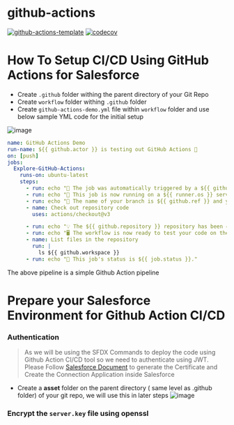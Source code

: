# github-actions
[![github-actions-template](https://github.com/amitastreait/github-actions/actions/workflows/main.yml/badge.svg)](https://github.com/amitastreait/github-actions/actions/workflows/main.yml)
[![codecov](https://codecov.io/gh/amitastreait/github-actions/branch/main/graph/badge.svg?token=M4740ZWGJH)](https://codecov.io/gh/amitastreait/github-actions)

# How To Setup CI/CD Using GitHub Actions for Salesforce

- Create `.github` folder withing the parent directory of your Git Repo
- Create `workflow` folder withing `.github` folder
- Create `github-actions-demo.yml` file within `workflow` folder and use below sample YML code for the initial setup

![image](https://user-images.githubusercontent.com/14299807/202864209-5b73f7b4-d2ac-4ed8-92fd-e35f41d46db6.png)

```yml
name: GitHub Actions Demo
run-name: ${{ github.actor }} is testing out GitHub Actions 🚀
on: [push]
jobs:
  Explore-GitHub-Actions:
    runs-on: ubuntu-latest
    steps:
      - run: echo "🎉 The job was automatically triggered by a ${{ github.event_name }} event."
      - run: echo "🐧 This job is now running on a ${{ runner.os }} server hosted by GitHub!"
      - run: echo "🔎 The name of your branch is ${{ github.ref }} and your repository is ${{ github.repository }}."
      - name: Check out repository code
        uses: actions/checkout@v3

      - run: echo "💡 The ${{ github.repository }} repository has been cloned to the runner."
      - run: echo "🖥️ The workflow is now ready to test your code on the runner."
      - name: List files in the repository
        run: |
          ls ${{ github.workspace }}
      - run: echo "🍏 This job's status is ${{ job.status }}."
```

The above pipeline is a simple Github Action pipeline

# Prepare your Salesforce Environment for Github Action CI/CD

### Authentication

> As we will be using the SFDX Commands to deploy the code using Github Action CI/CD tool so we need to authenticate using JWT. Please Follow [Salesforce Document](https://developer.salesforce.com/docs/atlas.en-us.sfdx_dev.meta/sfdx_dev/sfdx_dev_auth_jwt_flow.htm) to generate the Certificate and Create the Connection Application inside Salesforce

- Create a **asset** folder on the parent directory ( same level as .github folder) of your git repo, we will use this in later steps
![image](https://user-images.githubusercontent.com/14299807/202864231-f9cdd583-e0d4-4684-941e-d6d0f8afff51.png)

### Encrypt the `server.key` file using openssl

